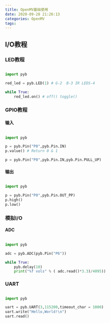 ```yaml
---
title: OpenMV基础使用
date: 2020-09-28 21:26:13
categories: OpenMV
tags:
---
```


## I/O教程

### LED教程

``` python

import pyb

red_led = pyb.LED(1) # G-2  B-3 IR LEDS-4

while True:
    red_led.on() # off() toggle()
```

### GPIO教程

#### 输入

``` python

import pyb

p = pyb.Pin("P0",pyb.Pin.IN)
p.value() # Return 0 & 1

p = pyb.Pin("P0",pyb.Pin.IN,pyb.Pin.PULL_UP)
```

#### 输出

``` python

import pyb

p = pyb.Pin("P0",pyb.Pin.OUT_PP)
p.high()
p.low()

```

### 模拟I/O

#### ADC

``` python

import pyb

adc = pyb.ADC(pyb.Pin("P6"))

while True:
    pyb.delay(10)
    print("%f vols" % ( adc.read()*3.3)/4095))

```

### UART

``` python

import pyb

uart = pyb.UART(3,115200,timeout_char = 1000)
uart.write("Hello,World!\n")
uart.read()
```

